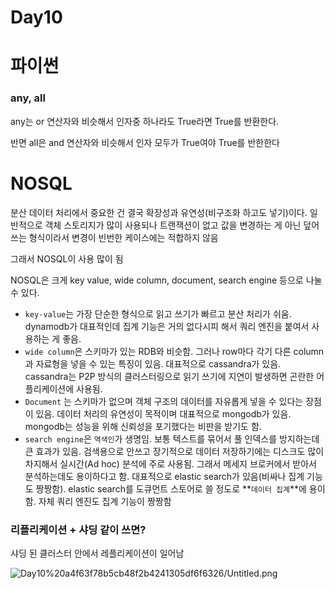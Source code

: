 # Day10

# 파이썬

### any, all

any는 or 연산자와 비슷해서 인자중 하나라도 True라면 True를 반환한다.

반면 all은 and 연산자와 비슷해서 인자 모두가 True여야 True를 반한한다

# NOSQL

분산 데이터 처리에서 중요한 건 결국 확장성과 유연성(비구조화 하고도 넣기)이다. 일반적으로 객체 스토리지가 많이 사용되나 트랜잭션이 없고 값을 변경하는 게 아닌 덮어쓰는 형식이라서 변경이 빈번한 케이스에는 적합하지 않음 

그래서 NOSQL이 사용 많이 됨

NOSQL은 크게 key value, wide column, document, search engine 등으로 나눌 수 있다.

- `key-value`는 가장 단순한 형식으로 읽고 쓰기가 빠르고 분산 처리가 쉬움. dynamodb가 대표적인데 집계 기능은 거의 없다시피 해서 쿼리 엔진을 붙여서 사용하는 게 좋음.
- `wide column`은 스키마가 있는 RDB와 비슷함. 그러나 row마다 각기 다른 column과 자료형을 넣을 수 있는 특징이 있음. 대표적으로 cassandra가 있음. cassandra는 P2P 방식의 클러스터링으로 읽기 쓰기에 지연이 발생하면 곤란한 어플리케이션에 사용됨.
- `Document` 는 스키마가 없으며 객체 구조의 데이터를 자유롭게 넣을 수 있다는 장점이 있음. 데이터 처리의 유연성이 목적이며 대표적으로 mongodb가 있음. mongodb는 성능을 위해 신뢰성을 포기했다는 비판을 받기도 함.
- `search engine`은 `역색인`가 생명임. 보통 텍스트를 묶어서 풀 인덱스를 방지하는데 큰 효과가 있음. 검색용으로 안쓰고 장기적으로 데이터 저장하기에는 디스크도 많이 차지해서 실시간(Ad hoc) 분석에 주로 사용됨. 그래서 메세지 브로커에서 받아서 분석하는데도 용이하다고 함. 대표적으로 elastic search가 있음(비싸나 집계 기능도 짱짱함). elastic search를 도큐먼트 스토어로 쓸 정도로 **`데이터 집계`**에 용이함. 자체 쿼리 엔진도 집계 기능이 짱짱함

### 리플리케이션 + 샤딩 같이 쓰면?

샤딩 된 클러스터 안에서 레플리케이션이 일어남

![Day10%20a4f63f78b5cb48f2b4241305df6f6326/Untitled.png](Day10%20a4f63f78b5cb48f2b4241305df6f6326/Untitled.png)
